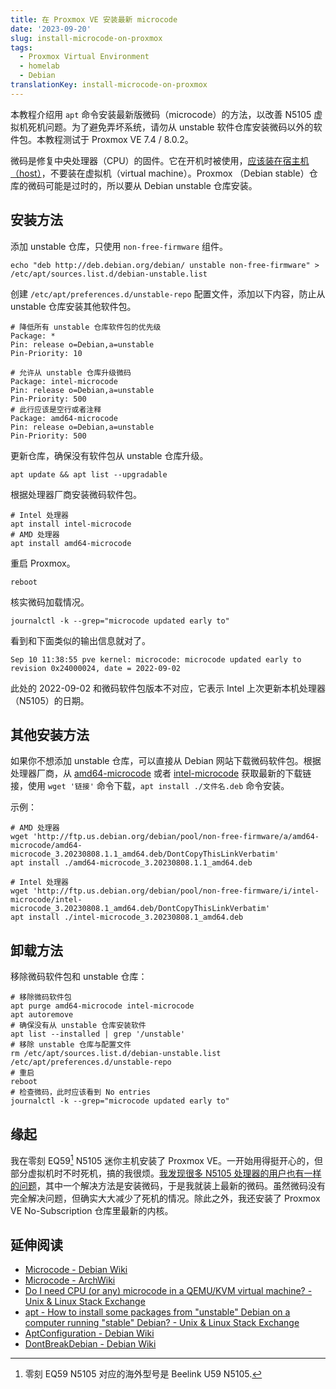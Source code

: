 ```yaml
---
title: 在 Proxmox VE 安装最新 microcode
date: '2023-09-20'
slug: install-microcode-on-proxmox
tags:
  - Proxmox Virtual Environment
  - homelab
  - Debian
translationKey: install-microcode-on-proxmox
---
```


本教程介绍用 `apt` 命令安装最新版微码（microcode）的方法，以改善 N5105 虚拟机死机问题。为了避免弄坏系统，请勿从 unstable 软件仓库安装微码以外的软件包。本教程测试于 Proxmox VE 7.4 / 8.0.2。

<!--
pve-manager/7.4-3/9002ab8a (running kernel: 6.2.11-1-pve)

[I] root@pve ~ [255]# pveversion -v
proxmox-ve: 8.0.2 (running kernel: 6.2.16-12-pve)
pve-manager: 8.0.4 (running version: 8.0.4/d258a813cfa6b390)
-->

微码是修复中央处理器（CPU）的固件。它在开机时被使用，[应该装在宿主机（host）](https://unix.stackexchange.com/q/572754/447708)，不要装在虚拟机（virtual machine）。Proxmox （Debian stable）仓库的微码可能是过时的，所以要从 Debian unstable 仓库安装。

## 安装方法

添加 unstable 仓库，只使用 `non-free-firmware` 组件。

```shell
echo "deb http://deb.debian.org/debian/ unstable non-free-firmware" > /etc/apt/sources.list.d/debian-unstable.list
```

创建 `/etc/apt/preferences.d/unstable-repo` 配置文件，添加以下内容，防止从 unstable 仓库安装其他软件包。

```
# 降低所有 unstable 仓库软件包的优先级
Package: *
Pin: release o=Debian,a=unstable
Pin-Priority: 10

# 允许从 unstable 仓库升级微码
Package: intel-microcode
Pin: release o=Debian,a=unstable
Pin-Priority: 500
# 此行应该是空行或者注释
Package: amd64-microcode
Pin: release o=Debian,a=unstable
Pin-Priority: 500
```

更新仓库，确保没有软件包从 unstable 仓库升级。

```shell
apt update && apt list --upgradable
```

根据处理器厂商安装微码软件包。

```shell
# Intel 处理器
apt install intel-microcode
# AMD 处理器
apt install amd64-microcode
```

重启 Proxmox。

```shell
reboot
```

核实微码加载情况。

```shell
journalctl -k --grep="microcode updated early to"
```

看到和下面类似的输出信息就对了。

```
Sep 10 11:38:55 pve kernel: microcode: microcode updated early to revision 0x24000024, date = 2022-09-02
```

此处的 2022-09-02 和微码软件包版本不对应，它表示 Intel 上次更新本机处理器（N5105）的日期。

## 其他安装方法

如果你不想添加 unstable 仓库，可以直接从 Debian 网站下载微码软件包。根据处理器厂商，从 [amd64-microcode](https://packages.debian.org/sid/amd64/amd64-microcode/download) 或者 [intel-microcode](https://packages.debian.org/sid/amd64/intel-microcode/download) 获取最新的下载链接，使用 `wget '链接'` 命令下载，`apt install ./文件名.deb` 命令安装。

示例：

```shell
# AMD 处理器
wget 'http://ftp.us.debian.org/debian/pool/non-free-firmware/a/amd64-microcode/amd64-microcode_3.20230808.1.1_amd64.deb/DontCopyThisLinkVerbatim'
apt install ./amd64-microcode_3.20230808.1.1_amd64.deb

# Intel 处理器
wget 'http://ftp.us.debian.org/debian/pool/non-free-firmware/i/intel-microcode/intel-microcode_3.20230808.1_amd64.deb/DontCopyThisLinkVerbatim'
apt install ./intel-microcode_3.20230808.1_amd64.deb
```



## 卸载方法

移除微码软件包和 unstable 仓库：

```shell
# 移除微码软件包
apt purge amd64-microcode intel-microcode
apt autoremove
# 确保没有从 unstable 仓库安装软件
apt list --installed | grep '/unstable'
# 移除 unstable 仓库与配置文件
rm /etc/apt/sources.list.d/debian-unstable.list /etc/apt/preferences.d/unstable-repo
# 重启
reboot
# 检查微码，此时应该看到 No entries
journalctl -k --grep="microcode updated early to"
```

## 缘起

我在零刻 EQ59[^eq59] N5105 迷你主机安装了 Proxmox VE。一开始用得挺开心的，但部分虚拟机时不时死机，搞的我很烦。[我发现很多 N5105 处理器的用户也有一样的问题](https://forum.proxmox.com/threads/vm-freezes-irregularly.111494/)，其中一个解决方法是安装微码，于是我就装上最新的微码。虽然微码没有完全解决问题，但确实大大减少了死机的情况。除此之外，我还安装了 Proxmox VE No-Subscription 仓库里最新的内核。

[^eq59]: 零刻 EQ59 N5105 对应的海外型号是 Beelink U59 N5105.

## 延伸阅读

- [Microcode - Debian Wiki](https://wiki.debian.org/Microcode)
- [Microcode - ArchWiki](https://wiki.archlinux.org/title/Microcode)
- [Do I need CPU (or any) microcode in a QEMU/KVM virtual machine? - Unix & Linux Stack Exchange](https://unix.stackexchange.com/a/572757/447708)
- [apt - How to install some packages from "unstable" Debian on a computer running "stable" Debian? - Unix & Linux Stack Exchange](https://unix.stackexchange.com/a/8051/447708)
- [AptConfiguration - Debian Wiki](https://wiki.debian.org/AptConfiguration)
- [DontBreakDebian - Debian Wiki](https://wiki.debian.org/DontBreakDebian)
